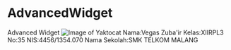 # AdvancedWidget
Advanced Widget
![Image of Yaktocat](https://octodex.github.com/images/SSAW11.png)
Nama:Vegas Zuba'ir
Kelas:XIIRPL3
No:35
NIS:4456/1354.070
Nama Sekolah:SMK TELKOM MALANG
